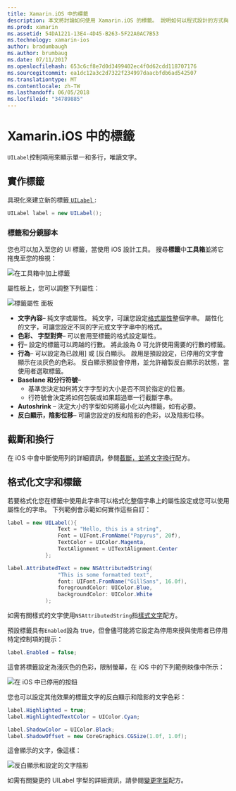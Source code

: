```yaml
---
title: Xamarin.iOS 中的標籤
description: 本文將討論如何使用 Xamarin.iOS 的標籤。 說明如何以程式設計的方式與 iOS 設計工具建立標籤。
ms.prod: xamarin
ms.assetid: 54DA1221-13E4-4D45-B263-5F22A0AC7B53
ms.technology: xamarin-ios
author: bradumbaugh
ms.author: brumbaug
ms.date: 07/11/2017
ms.openlocfilehash: 653c6cf8e7d0d3499402ec4f0d62cdd118707176
ms.sourcegitcommit: ea1dc12a3c2d7322f234997daacbfdb6ad542507
ms.translationtype: MT
ms.contentlocale: zh-TW
ms.lasthandoff: 06/05/2018
ms.locfileid: "34789885"
---
```

# <a name="labels-in-xamarinios"></a>Xamarin.iOS 中的標籤

`UILabel`控制項用來顯示單一和多行，唯讀文字。 

## <a name="implementing-a-label"></a>實作標籤

具現化來建立新的標籤[ `UILabel` ](https://developer.xamarin.com/api/type/UIKit.UILabel/):

```csharp
UILabel label = new UILabel();
```

### <a name="labels-and-storyboards"></a>標籤和分鏡腳本

您也可以加入至您的 UI 標籤，當使用 iOS 設計工具。 搜尋**標籤**中**工具箱**並將它拖曳至您的檢視：

![在工具箱中加上標籤](labels-images/image3.png)

屬性板上，您可以調整下列屬性：

![標籤屬性 面板](labels-images/image2.png)

- **文字內容**– 純文字或屬性。 純文字，可讓您設定[格式屬性](#Formatting_Text_and_Label)整個字串。 屬性化的文字，可讓您設定不同的字元或文字字串中的格式。
- **色彩、 字型對齊**– 可以套用至標籤的格式設定屬性。
- **行**– 設定的標籤可以跨越的行數。 將此設為 0 可允許使用需要的行數的標籤。
- **行為**– 可以設定為已啟用] 或 [反白顯示。 啟用是預設設定，已停用的文字會顯示在淡灰色的色彩。 反白顯示預設會停用，並允許繪製反白顯示的狀態，當使用者選取標籤。
- **Baselane 和分行符號**– 
    - 基準您決定如何將文字字型的大小是否不同於指定的位置。
    - 行符號會決定將如何包裝或如果超過單一行截斷字串。
- **Autoshrink** – 決定大小的字型如何將最小化以內標籤，如有必要。
- **反白顯示，陰影位移**– 可讓您設定的反和陰影的色彩，以及陰影位移。

## <a name="truncating-and-wrapping"></a>截斷和換行

在 iOS 中會中斷使用列的詳細資訊，參閱[截斷，並將文字換行](https://developer.xamarin.com/recipes/ios/standard_controls/labels/uilabel-truncate-wrap-text/)配方。

<a name="Formatting_Text_and_Label"/>

## <a name="formatting-text-and-label"></a>格式化文字和標籤

若要格式化您在標籤中使用此字串可以格式化整個字串上的屬性設定或您可以使用屬性化的字串。 下列範例會示範如何實作這些自訂：

```csharp
label = new UILabel(){
                Text = "Hello, this is a string",
                Font = UIFont.FromName("Papyrus", 20f),
                TextColor = UIColor.Magenta,
                TextAlignment = UITextAlignment.Center
            };
```

```csharp
label.AttributedText = new NSAttributedString(
                "This is some formatted text",
                font: UIFont.FromName("GillSans", 16.0f),
                foregroundColor: UIColor.Blue,
                backgroundColor: UIColor.White
            );
```

如需有關樣式的文字使用`NSAttributedString`指[樣式文字](https://developer.xamarin.com/recipes/ios/standard_controls/text_field/style_text/)配方。

預設標籤具有`Enabled`設為 true，但會儘可能將它設定為停用來授與使用者已停用特定控制項的提示：

```csharp
label.Enabled = false;
```

這會將標籤設定為淺灰色的色彩，限制螢幕，在 iOS 中的下列範例映像中所示：

![在 iOS 中已停用的按鈕](labels-images/image1.png)

您也可以設定其他效果的標籤文字的反白顯示和陰影的文字色彩：

```csharp
label.Highlighted = true;
label.HighlightedTextColor = UIColor.Cyan;

label.ShadowColor = UIColor.Black;
label.ShadowOffset = new CoreGraphics.CGSize(1.0f, 1.0f);
```

這會顯示的文字，像這樣：

![反白顯示和設定的文字陰影](labels-images/image4.png)

如需有關變更的 UILabel 字型的詳細資訊，請參閱[變更字型](https://developer.xamarin.com/recipes/ios/standard_controls/labels/change_the_font/)配方。





